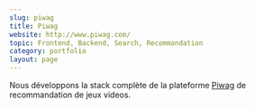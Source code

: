 ```yaml
---
slug: piwag
title: Piwag
website: http://www.piwag.com/
topic: Frontend, Backend, Search, Recommandation 
category: portfolio
layout: page
---
```

Nous développons la stack complète de la plateforme [Piwag]({{page.website}}) de recommandation de jeux videos.